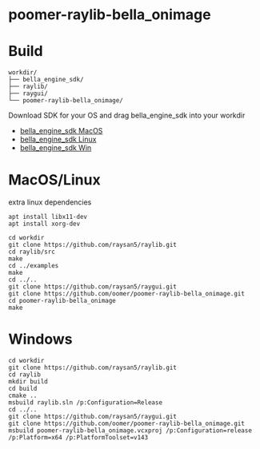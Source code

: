 # poomer-raylib-bella_onimage



# Build

```
workdir/
├── bella_engine_sdk/
├── raylib/
├── raygui/
└── poomer-raylib-bella_onimage/
```

Download SDK for your OS and drag bella_engine_sdk into your workdir

- [bella_engine_sdk MacOS](https://downloads.bellarender.com/bella_engine_sdk-24.6.0.dmg)
- [bella_engine_sdk Linux](https://downloads.bellarender.com/bella_engine_sdk-24.6.0.tar.gz)
- [bella_engine_sdk Win](https://downloads.bellarender.com/bella_engine_sdk-24.6.0.zip)


# MacOS/Linux

extra linux dependencies
```
apt install libx11-dev
apt install xorg-dev
```

```
cd workdir
git clone https://github.com/raysan5/raylib.git
cd raylib/src
make
cd ../examples
make
cd ../..
git clone https://github.com/raysan5/raygui.git
git clone https://github.com/oomer/poomer-raylib-bella_onimage.git
cd poomer-raylib-bella_onimage
make
```

# Windows
```
cd workdir
git clone https://github.com/raysan5/raylib.git
cd raylib
mkdir build
cd build
cmake ..
msbuild raylib.sln /p:Configuration=Release 
cd ../..
git clone https://github.com/raysan5/raygui.git
git clone https://github.com/oomer/poomer-raylib-bella_onimage.git
msbuild poomer-raylib-bella_onimage.vcxproj /p:Configuration=release /p:Platform=x64 /p:PlatformToolset=v143
```